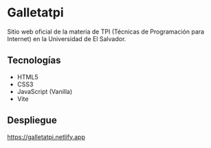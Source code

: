 # Galletatpi

Sitio web oficial de la materia de TPI (Técnicas de Programación para Internet) en la Universidad de El Salvador.

## Tecnologías

- HTML5
- CSS3
- JavaScript (Vanilla)
- Vite

## Despliegue

https://galletatpi.netlify.app

